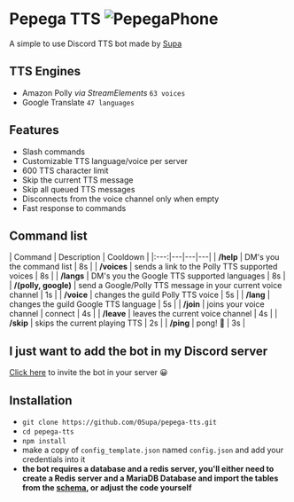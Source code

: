 # Pepega TTS ![PepegaPhone](https://cdn.frankerfacez.com/emoticon/312720/1)
 A simple to use Discord TTS bot made by [Supa](https://discord.com/users/535820575868715008)
## TTS Engines
 * Amazon Polly *via StreamElements* `63 voices`
 * Google Translate `47 languages`

## Features
 * Slash commands
 * Customizable TTS language/voice per server
 * 600 TTS character limit
 * Skip the current TTS message
 * Skip all queued TTS messages
 * Disconnects from the voice channel only when empty
 * Fast response to commands

## Command list
| Command | Description | Cooldown |
|:---:|---|---|---|
| **/help** | DM's you the command list | 8s |
| **/voices** | sends a link to the Polly TTS supported voices | 8s |
| **/langs** | DM's you the Google TTS supported languages | 8s |
| **/(polly, google)** | send a Google/Polly TTS message in your current voice channel | 1s |
| **/voice** | changes the guild Polly TTS voice | 5s |
| **/lang** | changes the guild Google TTS language | 5s |
| **/join** | joins your voice channel | connect | 4s |
| **/leave** | leaves the current voice channel | 4s |
| **/skip** | skips the current playing TTS | 2s |
| **/ping** | pong! 🏓 | 3s |

## I just want to add the bot in my Discord server
[Click here](https://discord.com/oauth2/authorize?client_id=837274404551524372&scope=bot&permissions=0) to invite the bot in your server 😀

## Installation
* `git clone https://github.com/0Supa/pepega-tts.git`
* `cd pepega-tts`
* `npm install`
* make a copy of `config_template.json` named `config.json` and add your credentials into it
* **the bot requires a database and a redis server, you'll either need to create a Redis server and a MariaDB Database and import the tables from the [schema](schema.sql), or adjust the code yourself**
